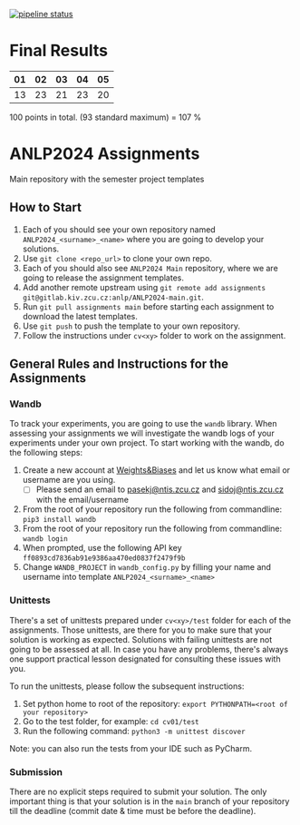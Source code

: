 [![pipeline status](https://gitlab.kiv.zcu.cz/anlp/ANLP2024-main/badges/main/pipeline.svg)](https://gitlab.kiv.zcu.cz/anlp/ANLP2024-main/-/commits/main) 

# Final Results

| 01 | 02 | 03 | 04 | 05 |
|----|----|----|----|----|
| 13   | 23   |  21  |  23  |  20  |

100 points in total. (93 standard maximum) = 107 % 

# ANLP2024 Assignments

Main repository with the semester project templates

## How to Start

1. Each of you should see your own repository named `ANLP2024_<surname>_<name>` where you are going to develop your solutions.
2. Use `git clone <repo_url>` to clone your own repo.
3. Each of you should also see `ANLP2024 Main` repository, where we are going to release the assignment templates.
4. Add another remote upstream using `git remote add assignments git@gitlab.kiv.zcu.cz:anlp/ANLP2024-main.git`.
5. Run `git pull assignments main` before starting each assignment to download the latest templates.
6. Use `git push` to push the template to your own repository.
7. Follow the instructions under `cv<xy>` folder to work on the assignment.

## General Rules and Instructions for the Assignments

### Wandb

To track your experiments, you are going to use the `wandb` library. When assessing your assignments we will investigate the wandb logs of your experiments under your own project. To start working with the wandb, do the following steps:

1. Create a new account at [Weights&Biases](https://wandb.ai/) and let us know what email or username are you using.
    - [ ] Please send an email to pasekj@ntis.zcu.cz and sidoj@ntis.zcu.cz with the email/username
2. From the root of your repository run the following from commandline: `pip3 install wandb`
3. From the root of your repository run the following from commandline: `wandb login`
4. When prompted, use the following API key `ff0893cd7836ab91e9386aa470ed0837f2479f9b`
5. Change `WANDB_PROJECT` in `wandb_config.py` by filling your name and username into template `ANLP2024_<surname>_<name>`

### Unittests

There's a set of unittests prepared under `cv<xy>/test` folder for each of the assignments. Those unittests, are there for you to make sure that your solution is working as expected. Solutions with failing unittests are not going to be assessed at all. In case you have any problems, there's always one support practical lesson designated for consulting these issues with you. 

To run the unittests, please follow the subsequent instructions:

1. Set python home to root of the repository: `export PYTHONPATH=<root of your repository>`
2. Go to the test folder, for example: `cd cv01/test`
3. Run the following command: `python3 -m unittest discover`

Note: you can also run the tests from your IDE such as PyCharm.

### Submission

There are no explicit steps required to submit your solution. The only important thing is that your solution is in the `main` branch of your repository till the deadline (commit date & time must be before the deadline).
